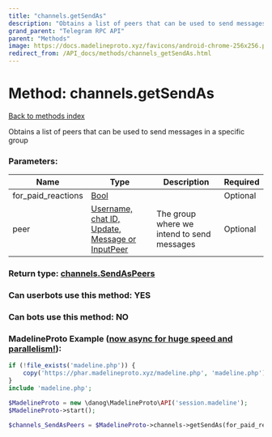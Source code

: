 ```yaml
---
title: "channels.getSendAs"
description: "Obtains a list of peers that can be used to send messages in a specific group"
grand_parent: "Telegram RPC API"
parent: "Methods"
image: https://docs.madelineproto.xyz/favicons/android-chrome-256x256.png
redirect_from: /API_docs/methods/channels_getSendAs.html
---
```

# Method: channels.getSendAs
[Back to methods index](index.html)



Obtains a list of peers that can be used to send messages in a specific group

### Parameters:

| Name     |    Type       | Description | Required |
|----------|---------------|-------------|----------|
|for\_paid\_reactions|[Bool](/API_docs/types/Bool.html) |  | Optional|
|peer|[Username, chat ID, Update, Message or InputPeer](/API_docs/types/InputPeer.html) | The group where we intend to send messages | Optional|


### Return type: [channels.SendAsPeers](/API_docs/types/channels.SendAsPeers.html)

### Can userbots use this method: **YES**

### Can bots use this method: **NO**


### MadelineProto Example ([now async for huge speed and parallelism!](https://docs.madelineproto.xyz/docs/ASYNC.html)):


```php
if (!file_exists('madeline.php')) {
    copy('https://phar.madelineproto.xyz/madeline.php', 'madeline.php');
}
include 'madeline.php';

$MadelineProto = new \danog\MadelineProto\API('session.madeline');
$MadelineProto->start();

$channels_SendAsPeers = $MadelineProto->channels->getSendAs(for_paid_reactions: $Bool, peer: $InputPeer, );
```

